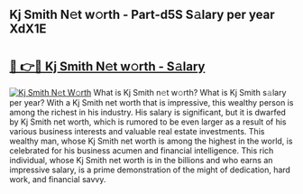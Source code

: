 ## Kj Smith N𝚎t w𝚘rth - Part-d5S S𝚊lary per year XdX1E

# <h2><a href="http://gc3aqp.nevu.top/?p=Kj+Smith">🔗 👉🔴 Kj Smith N𝚎t w𝚘rth - S𝚊lary</a></h2>

[![Kj Smith N𝚎t W𝚘rth](https://i.imgur.com/Oavwk0R.jpeg)](http://gc3aqp.nevu.top/?p=Kj+Smith)
What is Kj Smith n𝚎t w𝚘rth? What is Kj Smith s𝚊lary per year?
With a Kj Smith net worth that is impressive, this wealthy person is among the richest in his industry. His salary is significant, but it is dwarfed by Kj Smith net worth, which is rumored to be even larger as a result of his various business interests and valuable real estate investments. This wealthy man, whose Kj Smith net worth is among the highest in the world, is celebrated for his business acumen and financial intelligence. This rich individual, whose Kj Smith net worth is in the billions and who earns an impressive salary, is a prime demonstration of the might of dedication, hard work, and financial savvy.
